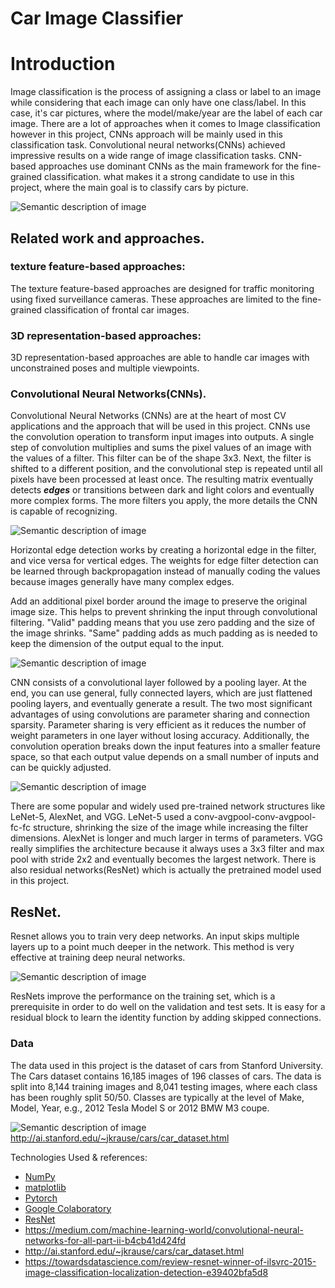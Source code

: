 
# Car Image Classifier

# Introduction
Image classification is the process of assigning a class or label to an image while considering that each image can only have one class/label. In this case, it's car pictures, where the model/make/year are the label of each car image. There are a lot of approaches when it comes to Image classification however in this project, CNNs approach will be mainly used in this classification task. Convolutional neural networks(CNNs) achieved impressive results on a wide range of image classification tasks. CNN-based approaches use dominant CNNs as the main framework for the fine-grained classification. what makes it a strong candidate to use in this project, where the main goal is to classify cars by picture.

![Semantic description of image](https://miro.medium.com/max/1204/1*TVu5hyywTrUsCAkfJbVHQw.png "Image Title")



## Related work and approaches.

### texture feature-based approaches:
The texture feature-based approaches are designed for traffic monitoring using fixed surveillance cameras. These approaches are limited to the fine-grained classification of frontal car images.

### 3D representation-based approaches:
3D representation-based approaches are able to handle car images with unconstrained poses and multiple viewpoints.

### Convolutional Neural Networks(CNNs).

Convolutional Neural Networks (CNNs) are at the heart of most CV applications and the approach that will be used in this project. CNNs use the convolution operation to transform input images into outputs. A single step of convolution multiplies and sums the pixel values of an image with the values of a filter. This filter can be of the shape 3x3. Next, the filter is shifted to a different position, and the convolutional step is repeated until all pixels have been processed at least once. The resulting matrix eventually detects ***edges*** or transitions between dark and light colors and eventually more complex forms. The more filters you apply, the more details the CNN is capable of recognizing.

![Semantic description of image](https://miro.medium.com/max/488/1*4h_J0Zpx93_sFHKxWUoHAw.gif "Image Title")

Horizontal edge detection works by creating a horizontal edge in the filter, and vice versa for vertical edges. The weights for edge filter detection can be learned through backpropagation instead of manually coding the values because images generally have many complex edges.

Add an additional pixel border around the image to preserve the original image size. This helps to prevent shrinking the input through convolutional filtering. "Valid" padding means that you use zero padding and the size of the image shrinks. "Same" padding adds as much padding as is needed to keep the dimension of the output equal to the input.

![Semantic description of image](https://miro.medium.com/max/790/1*nYf_cUIHFEWU1JXGwnz-Ig.gif "Image Title")

CNN consists of a convolutional layer followed by a pooling layer. At the end, you can use general, fully connected layers, which are just flattened pooling layers, and eventually generate a result.
The two most significant advantages of using convolutions are parameter sharing and connection sparsity. Parameter sharing is very efficient as it reduces the number of weight parameters in one layer without losing accuracy. Additionally, the convolution operation breaks down the input features into a smaller feature space, so that each output value depends on a small number of inputs and can be quickly adjusted.

![Semantic description of image](https://miro.medium.com/max/1400/1*XbuW8WuRrAY5pC4t-9DZAQ.jpeg "Image Title")

There are some popular and widely used pre-trained network structures like LeNet-5, AlexNet, and VGG. LeNet-5 used a conv-avgpool-conv-avgpool-fc-fc structure, shrinking the size of the image while increasing the filter dimensions. AlexNet is longer and much larger in terms of parameters. VGG really simplifies the architecture because it always uses a 3x3 filter and max pool with stride 2x2 and eventually becomes the largest network. There is also residual networks(ResNet) which is actually the pretrained model used in this project.

## ResNet.
Resnet allows you to train very deep networks. An input skips multiple layers up to a point much deeper in the network. This method is very effective at training deep neural networks.

![Semantic description of image](https://miro.medium.com/max/894/1*rbhjv7ZdAgXM2MlBUL5Mmw.png "Image Title")

ResNets improve the performance on the training set, which is a prerequisite in order to do well on the validation and test sets. It is easy for a residual block to learn the identity function by adding skipped connections.



### Data

The data used in this project is the dataset of cars from Stanford University. The Cars dataset contains 16,185 images of 196 classes of cars. The data is split into 8,144 training images and 8,041 testing images, where each class has been roughly split 50/50. Classes are typically at the level of Make, Model, Year, e.g., 2012 Tesla Model S or 2012 BMW M3 coupe.

![Semantic description of image](http://ai.stanford.edu/~jkrause/cars/class_montage.jpg "Image Title")
http://ai.stanford.edu/~jkrause/cars/car_dataset.html

Technologies Used & references:
- [NumPy](http://www.numpy.org/)
- [matplotlib](http://matplotlib.org/)
- [Pytorch](https://pytorch.org)
- [Google Colaboratory](https://colab.research.google.com)
- [ResNet](https://pytorch.org/hub/pytorch_vision_resnet/)
- https://medium.com/machine-learning-world/convolutional-neural-networks-for-all-part-ii-b4cb41d424fd
- http://ai.stanford.edu/~jkrause/cars/car_dataset.html
- https://towardsdatascience.com/review-resnet-winner-of-ilsvrc-2015-image-classification-localization-detection-e39402bfa5d8
